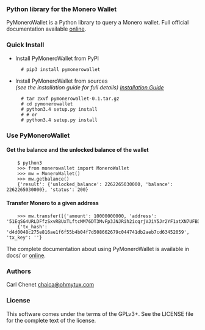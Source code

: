 ### Python library for the Monero Wallet

PyMoneroWallet is a Python library to query a Monero wallet.
Full official documentation available [online](https://pymonerowallet.readthedocs.org/en/latest/).

### Quick Install

* Install PyMoneroWallet from PyPI

        # pip3 install pymonerowallet

* Install PyMoneroWallet from sources    
  *(see the installation guide for full details)
  [Installation Guide](http://pymonerowallet.readthedocs.org/en/latest/install.html)*
  

        # tar zxvf pymonerowallet-0.1.tar.gz
        # cd pymonerowallet
        # python3.4 setup.py install
        # # or
        # python3.4 setup.py install

### Use PyMoneroWallet


#### Get the balance and the unlocked balance of the wallet

        $ python3
        >>> from monerowallet import MoneroWallet
        >>> mw = MoneroWallet()
        >>> mw.getbalance()
        {'result': {'unlocked_balance': 2262265030000, 'balance': 2262265030000}, 'status': 200}

#### Transfer Monero to a given address

        >>> mw.transfer([{'amount': 10000000000, 'address': '51EqSG4URLDFfzSxvRBUxTLftcMM76DT3MvFp3JNJRih2icqrjVJiY5Jr2YF1atXN7UFBDx4vKq4s3ozUpkwrEAuEioqyPY'}])
        {'tx_hash': 'd4d0048c275e816ae1f6f55b4b04f7d508662679c044741db2aeb7cd63452059', 'tx_key': ''}

The complete documentation about using PyMoneroWallet is available in docs/ or [online](https://pymonerowallet.readthedocs.org/en/latest).

### Authors

Carl Chenet <chaica@ohmytux.com>

### License

This software comes under the terms of the GPLv3+. See the LICENSE file for the complete text of the license.
